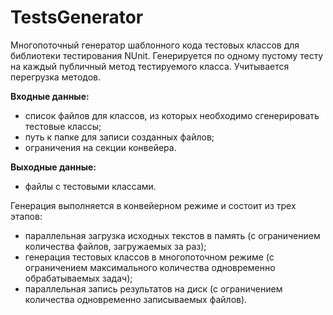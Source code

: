 # TestsGenerator

Многопоточный генератор шаблонного кода тестовых классов для библиотеки тестирования NUnit. Генерируется по одному пустому тесту на каждый публичный метод тестируемого класса. Учитывается перегрузка методов.

**Входные данные:**
- список файлов для классов, из которых необходимо сгенерировать тестовые классы;
- путь к папке для записи созданных файлов;
- ограничения на секции конвейера.

**Выходные данные:**
- файлы с тестовыми классами.

Генерация выполняется в конвейерном режиме и состоит из трех этапов: 
- параллельная загрузка исходных текстов в память (с ограничением количества файлов, загружаемых за раз);
- генерация тестовых классов в многопоточном режиме (с ограничением максимального количества одновременно обрабатываемых задач); 
- параллельная запись результатов на диск (с ограничением количества одновременно записываемых файлов).
